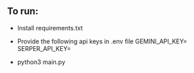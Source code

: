## To run:

- Install requirements.txt
- Provide the following api keys in .env file
GEMINI_API_KEY=
SERPER_API_KEY=

- python3 main.py
